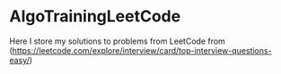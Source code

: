 # AlgoTrainingLeetCode
Here I store my solutions to problems from LeetCode from (https://leetcode.com/explore/interview/card/top-interview-questions-easy/)

